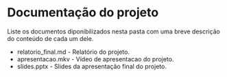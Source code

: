 # Documentação do projeto

Liste os documentos diponibilizados nesta pasta com uma breve descrição do conteúdo de cada um dele.

* relatorio_final.md - Relatório do projeto.
* apresentacao.mkv - Vídeo de apresentacao do projeto.
* slides.pptx - Slides da apresentação final do projeto.


